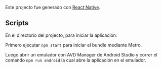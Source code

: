 Este projecto fue generado con [React Native](https://reactnative.dev/docs/environment-setup).

## Scripts

En el directorio del projecto, para iniciar la aplicación:

Primero ejecutar `npm start` para iniciar el bundle mediante Metro.

Luego abrir un emulador con AVD Manager de Android Studio y
correr el comando `npm run android` la cual abre la aplicación
en el emulador.
